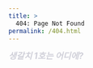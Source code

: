 ```yaml
---
title: >
  404: Page Not Found
permalink: /404.html
---
```


<style> .small { font-size: 1.2em; color: #d0d0d9; } </style>

<span class="small">***생갈치 1호는 어디에?***</span>
